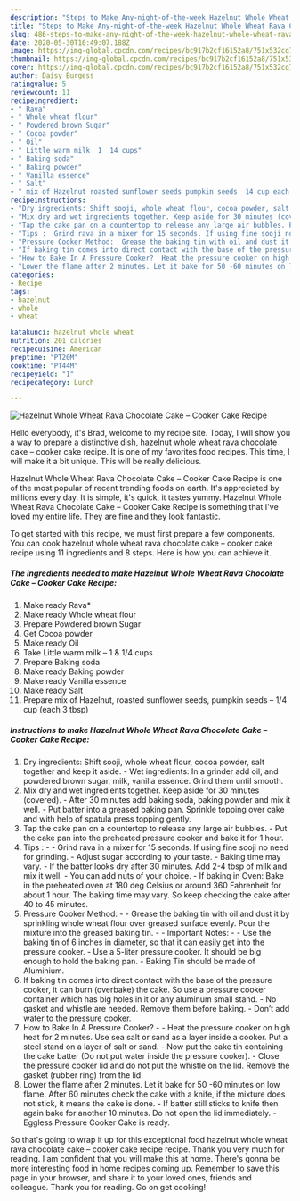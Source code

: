 ```yaml
---
description: "Steps to Make Any-night-of-the-week Hazelnut Whole Wheat Rava Chocolate Cake – Cooker Cake Recipe"
title: "Steps to Make Any-night-of-the-week Hazelnut Whole Wheat Rava Chocolate Cake – Cooker Cake Recipe"
slug: 486-steps-to-make-any-night-of-the-week-hazelnut-whole-wheat-rava-chocolate-cake-cooker-cake-recipe
date: 2020-05-30T10:49:07.188Z
image: https://img-global.cpcdn.com/recipes/bc917b2cf16152a8/751x532cq70/hazelnut-whole-wheat-rava-chocolate-cake-cooker-cake-recipe-recipe-main-photo.jpg
thumbnail: https://img-global.cpcdn.com/recipes/bc917b2cf16152a8/751x532cq70/hazelnut-whole-wheat-rava-chocolate-cake-cooker-cake-recipe-recipe-main-photo.jpg
cover: https://img-global.cpcdn.com/recipes/bc917b2cf16152a8/751x532cq70/hazelnut-whole-wheat-rava-chocolate-cake-cooker-cake-recipe-recipe-main-photo.jpg
author: Daisy Burgess
ratingvalue: 5
reviewcount: 11
recipeingredient:
- " Rava"
- " Whole wheat flour"
- " Powdered brown Sugar"
- " Cocoa powder"
- " Oil"
- " Little warm milk  1  14 cups"
- " Baking soda"
- " Baking powder"
- " Vanilla essence"
- " Salt"
- " mix of Hazelnut roasted sunflower seeds pumpkin seeds  14 cup each 3 tbsp"
recipeinstructions:
- "Dry ingredients: Shift sooji, whole wheat flour, cocoa powder, salt together and keep it aside. Wet ingredients: In a grinder add oil, and powdered brown sugar, milk, vanilla essence. Grind them until smooth."
- "Mix dry and wet ingredients together. Keep aside for 30 minutes (covered). After 30 minutes add baking soda, baking powder and mix it well. Put batter into a greased baking pan. Sprinkle topping over cake and with help of spatula press topping gently."
- "Tap the cake pan on a countertop to release any large air bubbles. Put the cake pan into the preheated pressure cooker and bake it for 1 hour."
- "Tips :  Grind rava in a mixer for 15 seconds. If using fine sooji no need for grinding. Adjust sugar according to your taste. Baking time may vary. If the batter looks dry after 30 minutes. Add 2-4 tbsp of milk and mix it well. You can add nuts of your choice. If baking in Oven: Bake in the preheated oven at 180 deg Celsius or around 360 Fahrenheit for about 1 hour. The baking time may vary. So keep checking the cake after 40 to 45 minutes."
- "Pressure Cooker Method:  Grease the baking tin with oil and dust it by sprinkling whole wheat flour over greased surface evenly. Pour the mixture into the greased baking tin.  Important Notes:  Use the baking tin of 6 inches in diameter, so that it can easily get into the pressure cooker. Use a 5-liter pressure cooker. It should be big enough to hold the baking pan. Baking Tin should be made of Aluminium."
- "If baking tin comes into direct contact with the base of the pressure cooker, it can burn (overbake) the cake. So use a pressure cooker container which has big holes in it or any aluminum small stand. No gasket and whistle are needed. Remove them before baking. Don’t add water to the pressure cooker."
- "How to Bake In A Pressure Cooker?  Heat the pressure cooker on high heat for 2 minutes. Use sea salt or sand as a layer inside a cooker. Put a steel stand on a layer of salt or sand. Now put the cake tin containing the cake batter (Do not put water inside the pressure cooker). Close the pressure cooker lid and do not put the whistle on the lid. Remove the gasket (rubber ring) from the lid."
- "Lower the flame after 2 minutes. Let it bake for 50 -60 minutes on low flame. After 60 minutes check the cake with a knife, if the mixture does not stick, it means the cake is done. If batter still sticks to knife then again bake for another 10 minutes. Do not open the lid immediately. Eggless Pressure Cooker Cake is ready."
categories:
- Recipe
tags:
- hazelnut
- whole
- wheat

katakunci: hazelnut whole wheat 
nutrition: 201 calories
recipecuisine: American
preptime: "PT20M"
cooktime: "PT44M"
recipeyield: "1"
recipecategory: Lunch

---
```



![Hazelnut Whole Wheat Rava Chocolate Cake – Cooker Cake Recipe](https://img-global.cpcdn.com/recipes/bc917b2cf16152a8/751x532cq70/hazelnut-whole-wheat-rava-chocolate-cake-cooker-cake-recipe-recipe-main-photo.jpg)

Hello everybody, it's Brad, welcome to my recipe site. Today, I will show you a way to prepare a distinctive dish, hazelnut whole wheat rava chocolate cake – cooker cake recipe. It is one of my favorites food recipes. This time, I will make it a bit unique. This will be really delicious.

Hazelnut Whole Wheat Rava Chocolate Cake – Cooker Cake Recipe is one of the most popular of recent trending foods on earth. It's appreciated by millions every day. It is simple, it's quick, it tastes yummy. Hazelnut Whole Wheat Rava Chocolate Cake – Cooker Cake Recipe is something that I've loved my entire life. They are fine and they look fantastic.




To get started with this recipe, we must first prepare a few components. You can cook hazelnut whole wheat rava chocolate cake – cooker cake recipe using 11 ingredients and 8 steps. Here is how you can achieve it.

<!--inarticleads1-->

##### The ingredients needed to make Hazelnut Whole Wheat Rava Chocolate Cake – Cooker Cake Recipe:

1. Make ready  Rava*
1. Make ready  Whole wheat flour
1. Prepare  Powdered brown Sugar
1. Get  Cocoa powder
1. Make ready  Oil
1. Take  Little warm milk – 1 &amp; 1/4 cups
1. Prepare  Baking soda
1. Make ready  Baking powder
1. Make ready  Vanilla essence
1. Make ready  Salt
1. Prepare  mix of Hazelnut, roasted sunflower seeds, pumpkin seeds – 1/4 cup (each 3 tbsp)




<!--inarticleads2-->

##### Instructions to make Hazelnut Whole Wheat Rava Chocolate Cake – Cooker Cake Recipe:

1. Dry ingredients: Shift sooji, whole wheat flour, cocoa powder, salt together and keep it aside. - Wet ingredients: In a grinder add oil, and powdered brown sugar, milk, vanilla essence. Grind them until smooth.
1. Mix dry and wet ingredients together. Keep aside for 30 minutes (covered). - After 30 minutes add baking soda, baking powder and mix it well. - Put batter into a greased baking pan. Sprinkle topping over cake and with help of spatula press topping gently.
1. Tap the cake pan on a countertop to release any large air bubbles. - Put the cake pan into the preheated pressure cooker and bake it for 1 hour.
1. Tips : -  - Grind rava in a mixer for 15 seconds. If using fine sooji no need for grinding. - Adjust sugar according to your taste. - Baking time may vary. - If the batter looks dry after 30 minutes. Add 2-4 tbsp of milk and mix it well. - You can add nuts of your choice. - If baking in Oven: Bake in the preheated oven at 180 deg Celsius or around 360 Fahrenheit for about 1 hour. The baking time may vary. So keep checking the cake after 40 to 45 minutes.
1. Pressure Cooker Method: -  - Grease the baking tin with oil and dust it by sprinkling whole wheat flour over greased surface evenly. Pour the mixture into the greased baking tin. -  - Important Notes: -  - Use the baking tin of 6 inches in diameter, so that it can easily get into the pressure cooker. - Use a 5-liter pressure cooker. It should be big enough to hold the baking pan. - Baking Tin should be made of Aluminium.
1. If baking tin comes into direct contact with the base of the pressure cooker, it can burn (overbake) the cake. So use a pressure cooker container which has big holes in it or any aluminum small stand. - No gasket and whistle are needed. Remove them before baking. - Don’t add water to the pressure cooker.
1. How to Bake In A Pressure Cooker? -  - Heat the pressure cooker on high heat for 2 minutes. Use sea salt or sand as a layer inside a cooker. Put a steel stand on a layer of salt or sand. - Now put the cake tin containing the cake batter (Do not put water inside the pressure cooker). - Close the pressure cooker lid and do not put the whistle on the lid. Remove the gasket (rubber ring) from the lid.
1. Lower the flame after 2 minutes. Let it bake for 50 -60 minutes on low flame. After 60 minutes check the cake with a knife, if the mixture does not stick, it means the cake is done. - If batter still sticks to knife then again bake for another 10 minutes. Do not open the lid immediately. - Eggless Pressure Cooker Cake is ready.




So that's going to wrap it up for this exceptional food hazelnut whole wheat rava chocolate cake – cooker cake recipe recipe. Thank you very much for reading. I am confident that you will make this at home. There's gonna be more interesting food in home recipes coming up. Remember to save this page in your browser, and share it to your loved ones, friends and colleague. Thank you for reading. Go on get cooking!

